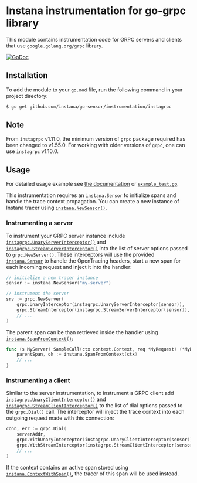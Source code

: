 Instana instrumentation for go-grpc library
===========================================

This module contains instrumentation code for GRPC servers and clients that use `google.golang.org/grpc` library.

[![GoDoc](https://img.shields.io/static/v1?label=godoc&message=reference&color=blue)][godoc]

Installation
------------

To add the module to your `go.mod` file, run the following command in your project directory:

```bash
$ go get github.com/instana/go-sensor/instrumentation/instagrpc
```

Note
----
From `instagrpc` v1.11.0, the minimum version of `grpc` package required has been changed to v1.55.0. For working with older versions of 
`grpc`, one can use `instagrpc` v1.10.0.

Usage
-----

For detailed usage example see [the documentation][godoc] or [`example_test.go`](./example_test.go).

This instrumentation requires an `instana.Sensor` to initialize spans and handle the trace context propagation.
You can create a new instance of Instana tracer using [`instana.NewSensor()`][NewSensor].

### Instrumenting a server

To instrument your GRPC server instance include [`instagrpc.UnaryServerInterceptor()`][UnaryServerInterceptor] and
[`instagrpc.StreamServerInterceptor()`][StreamServerInterceptor] into the list of server options passed to `grpc.NewServer()`.
These interceptors will use the provided [`instana.Sensor`][Sensor] to handle the OpenTracing headers, start a new span for each incoming
request and inject it into the handler:

```go
// initialize a new tracer instance
sensor := instana.NewSensor("my-server")

// instrument the server
srv := grpc.NewServer(
	grpc.UnaryInterceptor(instagrpc.UnaryServerInterceptor(sensor)),
	grpc.StreamInterceptor(instagrpc.StreamServerInterceptor(sensor)),
	// ...
)
```

The parent span can be than retrieved inside the handler using [`instana.SpanFromContext()`][SpanFromContext]:

```go
func (s MyServer) SampleCall(ctx context.Context, req *MyRequest) (*MyResponse, error) {
	parentSpan, ok := instana.SpanFromContext(ctx)
	// ...
}
```

### Instrumenting a client

Similar to the server instrumentation, to instrument a GRPC client add [`instagrpc.UnaryClientInterceptor()`][UnaryClientInterceptor] and
[`instagrpc.StreamClientInterceptor()`][StreamClientInterceptor] to the list of dial options passed to the `grpc.Dial()` call. The interceptor
will inject the trace context into each outgoing request made with this connection:

```go
conn, err := grpc.Dial(
	serverAddr,
	grpc.WithUnaryInterceptor(instagrpc.UnaryClientInterceptor(sensor)),
	grpc.WithStreamInterceptor(instagrpc.StreamClientInterceptor(sensor)),
	// ...
)
```

If the context contains an active span stored using [`instana.ContextWithSpan()`][ContextWithSpan], the tracer of this span will be used instead.

[godoc]: https://pkg.go.dev/github.com/instana/go-sensor/instrumentation/instagrpc
[NewSensor]: https://pkg.go.dev/github.com/instana/go-sensor?tab=doc#NewSensor
[StreamClientInterceptor]: https://pkg.go.dev/github.com/instana/go-sensor/instrumentation/instagrpc?tab=doc#StreamClientInterceptor
[StreamServerInterceptor]: https://pkg.go.dev/github.com/instana/go-sensor/instrumentation/instagrpc?tab=doc#StreamServerInterceptor
[UnaryClientInterceptor]: https://pkg.go.dev/github.com/instana/go-sensor/instrumentation/instagrpc?tab=doc#UnaryClientInterceptor
[UnaryServerInterceptor]: https://pkg.go.dev/github.com/instana/go-sensor/instrumentation/instagrpc?tab=doc#UnaryServerInterceptor
[Sensor]: https://pkg.go.dev/github.com/instana/go-sensor/?tab=doc#Sensor
[SpanFromContext]: https://pkg.go.dev/github.com/instana/go-sensor/?tab=doc#SpanFromContext
[ContextWithSpan]: https://pkg.go.dev/github.com/instana/go-sensor/?tab=doc#ContextWithSpan

<!---
Mandatory comment section for CI/CD !!
target-pkg-url: google.golang.org/grpc
current-version: v1.60.0
--->
